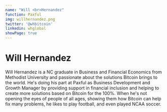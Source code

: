 ```yaml
---
name: "Will <br>Hernandez"
function: Paxful
img: willhernandez.png
twitter: '@whbitcoin'
linkedin: whglobal
showPage: true
---
```


# Will Hernandez
 
Will Hernandez is a NC graduate in Business and Financial Economics from Methodist University and passionate about the solutions Bitcoin brings to the world. He's doing his part at Paxful as Business Development and Growth Manager by providing support in financial inclusion and helping to create more solutions based on Bitcoin for the 100%. When he's not opening the eyes of people of all ages, showing them how Bitcoin can help fix many problems, he likes to play football, and even played NCAA soccer. 
<br><br>







